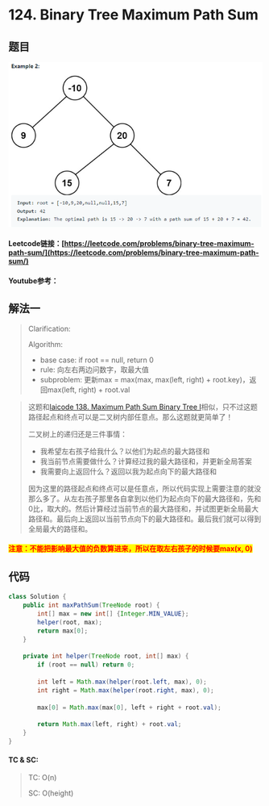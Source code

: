 # 124. Binary Tree Maximum Path Sum

## 题目

![](<../../.gitbook/assets/image (35) (2).png>)

#### Leetcode链接：[https://leetcode.com/problems/binary-tree-maximum-path-sum/](https://leetcode.com/problems/binary-tree-maximum-path-sum/)

#### Youtube参考：

## 解法一

> Clarification:&#x20;
>
> Algorithm:&#x20;
>
> * base case: if root == null, return 0
> * rule: 向左右两边问数字，取最大值
> * subproblem: 更新max = max(max, max(left, right) + root.key)，返回max(left,  right) + root.val

> 这题和[laicode 138. Maximum Path Sum Binary Tree I](../../lai-offer/recursion/138.-maximum-path-sum-binary-tree-i.md)相似，只不过这题路径起点和终点可以是二叉树内部任意点。那么这题就更简单了！
>
> 二叉树上的递归还是三件事情：
>
> * 我希望左右孩子给我什么？以他们为起点的最大路径和
> * 我当前节点需要做什么？计算经过我的最大路径和，并更新全局答案
> * 我需要向上返回什么？返回以我为起点向下的最大路径和
>
> 因为这里的路径起点和终点可以是任意点，所以代码实现上需要注意的就没那么多了。从左右孩子那里各自拿到以他们为起点向下的最大路径和，先和0比，取大的。然后计算经过当前节点的最大路径和，并试图更新全局最大路径和。最后向上返回以当前节点向下的最大路径和。最后我们就可以得到全局最大的路径和。

#### <mark style="color:red;">注意：不能把影响最大值的负数算进来，所以在取左右孩子的时候要max(x, 0)</mark>

## 代码

```java
class Solution {
    public int maxPathSum(TreeNode root) {
        int[] max = new int[] {Integer.MIN_VALUE};
        helper(root, max);
        return max[0];
    }
    
    private int helper(TreeNode root, int[] max) {
        if (root == null) return 0;
        
        int left = Math.max(helper(root.left, max), 0);
        int right = Math.max(helper(root.right, max), 0);
        
        max[0] = Math.max(max[0], left + right + root.val);
        
        return Math.max(left, right) + root.val;
    }
}
```

#### TC & SC:&#x20;

> TC: O(n)
>
> SC: O(height)

